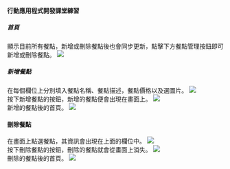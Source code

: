 #### 行動應用程式開發課堂練習
##### 首頁
顯示目前所有餐點，新增或刪除餐點後也會同步更新，點擊下方餐點管理按鈕即可新增或刪除餐點。
![](https://github.com/yun517/Meal-Manager/blob/main/img/%E5%88%AA%E9%99%A4%E9%A4%90%E9%BB%9E%E5%BE%8C%E7%9A%84%E9%A6%96%E9%A0%81.jpg)
##### 新增餐點
在每個欄位上分別填入餐點名稱、餐點描述，餐點價格以及選圖片。
![](https://github.com/yun517/Meal-Manager/blob/main/img/%E5%A1%AB%E5%AF%AB%E9%A4%90%E9%BB%9E%E8%B3%87%E6%96%99.jpg)  
按下新增餐點的按鈕，新增的餐點便會出現在畫面上。
![](https://github.com/yun517/Meal-Manager/blob/main/img/%E6%88%90%E5%8A%9F%E6%96%B0%E5%A2%9E%E9%A4%90%E9%BB%9E.jpg)  
新增的餐點後的首頁。
![](https://github.com/yun517/Meal-Manager/blob/main/img/%E6%96%B0%E5%A2%9E%E9%A4%90%E9%BB%9E%E5%BE%8C%E7%9A%84%E9%A6%96%E9%A0%81.jpg)  
#### 刪除餐點
在畫面上點選餐點，其資訊會出現在上面的欄位中。
![](https://github.com/yun517/Meal-Manager/blob/main/img/%E9%BB%9E%E9%81%B8%E6%AC%B2%E5%88%AA%E9%99%A4%E7%9A%84%E9%A4%90%E9%BB%9E.jpg)  
按下刪除餐點的按鈕，刪除的餐點就會從畫面上消失。
![](https://github.com/yun517/Meal-Manager/blob/main/img/%E6%88%90%E5%8A%9F%E5%88%AA%E9%99%A4%E9%A4%90%E9%BB%9E.jpg)  
刪除的餐點後的首頁。
![](https://github.com/yun517/Meal-Manager/blob/main/img/%E6%88%90%E5%8A%9F%E5%88%AA%E9%99%A4%E9%A4%90%E9%BB%9E.jpg)  

